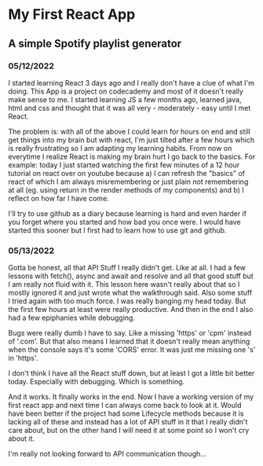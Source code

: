 # My First React App
## A simple Spotify playlist generator

### 05/12/2022
I started learning React 3 days ago and I really don't have a clue of what I'm doing. This App is a project on codecademy and most of it doesn't really make sense to me. I started learning JS a few months ago, learned java, html and css and thought that it was all very - moderately - easy until I met React.

The problem is: with all of the above I could learn for hours on end and still get things into my brain but with react, I'm just tilted after a few hours which is really frustrating so I am adapting my learning habits. From now on everytime I realize React is making my brain hurt I go back to the basics. For example: today I just started watching the first few minutes of a 12 hour tutorial on react over on youtube because a) I can refresh the "basics" of react of which I am always misremembering or just plain not remembering at all (eg. using return in the render methods of my components) and b) I reflect on how far I have come.

I'll try to use github as a diary because learning is hard and even harder if you forget where you started and how bad you once were. I would have started this sooner but I first had to learn how to use git and github.

### 05/13/2022
Gotta be honest, all that API Stuff I really didn't get. Like at all. I had a few lessons with fetch(), async and await and resolve and all that good stuff but I am really not fluid with it. This lesson here wasn't really about that so I mostly ignored it and just wrote what the walkthrough said. Also some stuff I tried again with too much force. I was really banging my head today. But the first few hours at least were really productive. And then in the end I also had a few epiphanies while debugging.

Bugs were really dumb I have to say. Like a missing 'https' or 'cpm' instead of '.com'. But that also means I learned that it doesn't really mean anything when the console says it's some 'CORS' error. It was just me missing one 's' in 'https'.

I don't think I have all the React stuff down, but at least I got a little bit better today. Especially with debugging. Which is something.

And it works. It finally works in the end. Now I have a working version of my first react app and next time I can always come back to look at it. Would have been better if the project had some Lifecycle methods because it is lacking all of these and instead has a lot of API stuff in it that I really didn't care about, but on the other hand I will need it at some point so I won't cry about it.

I'm really not looking forward to API communication though...